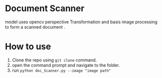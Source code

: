 # Document Scanner
   model uses opencv perspective Transformation and basis image processing to form a scanned document .

# How to  use 
   1. Clone the repo using `git clone` command.
   2. open the command prompt and navigate to the folder.
   3. run `python doc_Scanner.py --image "image path" `
